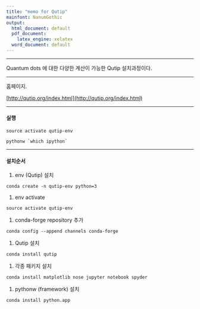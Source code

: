 ```yaml
---
title: "memo for Qutip"
mainfont: NanumGothic
output:
  html_document: default
  pdf_document:
    latex_engine: xelatex
  word_document: default
---
```






***

Quantum dots 에 대한 다양한 계산이 가능한 Qutip 설치과정이다. 


***

홈페이지.  

[http://qutip.org/index.html](http://qutip.org/index.html)


***

#### 실행

```
source activate qutip-env
```

```
pythonw `which ipython`
```


***

#### 설치순서


1. env (Qutip) 설치  
```
conda create -n qutip-env python=3
```

1. env activate  
```
source activate qutip-env
```


1. conda-forge repository 추가  
```
conda config --append channels conda-forge
```


1. Qutip 설치  
```
conda install qutip
```

1. 각종 패키지 설치  
```
conda install matplotlib nose jupyter notebook spyder
```


1. pythonw (framework) 설치  
```
conda install python.app
```

